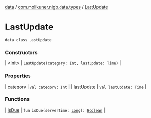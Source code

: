 [data](../../index.md) / [com.molikuner.nigb.data.types](../index.md) / [LastUpdate](./index.md)

# LastUpdate

`data class LastUpdate`

### Constructors

| [&lt;init&gt;](-init-.md) | `LastUpdate(category: `[`Int`](https://kotlinlang.org/api/latest/jvm/stdlib/kotlin/-int/index.html)`, lastUpdate: Time)` |

### Properties

| [category](category.md) | `val category: `[`Int`](https://kotlinlang.org/api/latest/jvm/stdlib/kotlin/-int/index.html) |
| [lastUpdate](last-update.md) | `val lastUpdate: Time` |

### Functions

| [isDue](is-due.md) | `fun isDue(serverTime: `[`Long`](https://kotlinlang.org/api/latest/jvm/stdlib/kotlin/-long/index.html)`): `[`Boolean`](https://kotlinlang.org/api/latest/jvm/stdlib/kotlin/-boolean/index.html) |

